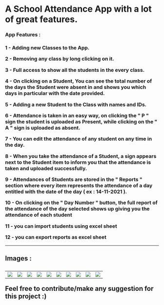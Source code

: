 <h1> A School Attendance App with a lot of great features. </h1>

<h3>App Features :<h3/>
1 - Adding new Classes to the App.

2 - Removing any class by long clicking on it.

3 - Full access to show all the students in the every class.

4 - On clicking on a Student, You can see the total number of the days the Student were absent in and shows you which days in particular with the date provided.

5 - Adding a new Student to the Class with names and IDs.

6 - Attendance is taken in an easy way, on clicking the " P " sign the student is uploaded as Present, while clicking on the " A " sign is uploaded as absent.

7 - You can edit the attendance of any student on any time in the day.

8 - When you take the attendance of a Student, a sign appears next to the Student item to inform you that the attendance is taken and uploaded successfully.

9 - Attendances of Students are stored in the " Reports " section where every item represents the attendance of a day entitled with the date of the day ( ex : 14-11-2021 ).

10 - On clicking on the " Day Number " button, the full report of the attendance of the day selected shows up giving you the attendance of each student

11 - you can import students using excel sheet 

12 - you can export reports as excel sheet
<hr>
<h2>Images :<h2/>


<table align="center">
  <tr>
    <td> 
      <img src ="https://user-images.githubusercontent.com/52071472/227737407-50fadb88-025e-461b-b0a4-bb9904bf4ed9.jpg"/>
    </td>
    <td>
      <img src ="https://user-images.githubusercontent.com/52071472/227737417-2f9d1320-06ef-431f-b7b8-9a01f6265001.jpg"/>
    </td>
    <td>
      <img src ="https://user-images.githubusercontent.com/52071472/227737425-2a64797b-4565-4704-940e-22cf14350fba.jpg"/>
    </td>
    <td>
      <img src ="https://user-images.githubusercontent.com/52071472/227737428-33810f75-a903-4091-a748-502966241b91.jpg"/>
    </td>
    <td>
      <img src ="https://user-images.githubusercontent.com/52071472/227737433-bc579266-e506-4608-9bca-ceff465a12e8.jpg"/>
    </td>
    <td>
      <img src ="https://user-images.githubusercontent.com/52071472/227737437-22900047-d4bb-4f59-a1e5-553919ae3188.jpg"/>
    </td>
    <td>
      <img src ="https://user-images.githubusercontent.com/52071472/227737440-0101eb72-71d3-4ac5-bb68-8f52bf3c957f.jpg"/>
    </td>
    <td>
      <img src ="https://user-images.githubusercontent.com/52071472/227737443-2460d4c5-f4dd-4a91-b3aa-3ba46f9d0b5b.jpg"/>
    </td>
    <td>
      <img src ="https://user-images.githubusercontent.com/52071472/227737445-7f8bb99e-ad90-4be6-9114-6dc05817e9ab.jpg"/>
    </td>
    <td>
      <img src ="https://user-images.githubusercontent.com/52071472/227737450-c1d157da-b069-4e4f-9fd0-2088299e60ef.jpg"/>
    </td>
  </tr>
</table>

Feel free to contribute/make any suggestion for this project :)
